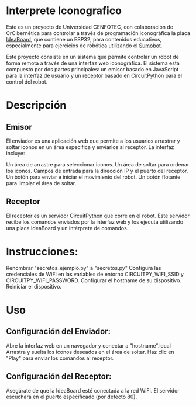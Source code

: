 # Interprete Iconografico

Este es un proyecto de Universidad CENFOTEC, con colaboración de CrCibernética para controlar a través de programación iconográfica la placa [IdeaBoard](https://www.crcibernetica.com/crcibernetica-ideaboard/), que contiene un ESP32, para contenidos educativos, especialmente para ejercicios de robótica utilizando el [Sumobot](https://github.com/Universidad-Cenfotec/Sumobot).

Este proyecto consiste en un sistema que permite controlar un robot de forma remota a través de una interfaz web iconográfica. El sistema está compuesto por dos partes principales: un emisor basado en JavaScript para la interfaz de usuario y un receptor basado en CircuitPython para el control del robot.

# Descripción
## Emisor
El enviador es una aplicación web que permite a los usuarios arrastrar y soltar iconos en un área específica y enviarlos al receptor. La interfaz incluye:

Un área de arrastre para seleccionar iconos.
Un área de soltar para ordenar los iconos.
Campos de entrada para la dirección IP y el puerto del receptor.
Un botón para enviar e iniciar el movimiento del robot.
Un botón flotante para limpiar el área de soltar.

## Receptor
El receptor es un servidor CircuitPython que corre en el robot. Este servidor recibe los comandos enviados por la interfaz web y los ejecuta utilizando una placa IdeaBoard y un intérprete de comandos.

# Instrucciones:
Renombrar "secretos_ejemplo.py" a "secretos.py"
Configura las credenciales de WiFi en las variables de entorno CIRCUITPY_WIFI_SSID y CIRCUITPY_WIFI_PASSWORD.
Configurar el hostname de su dispositivo.
Reiniciar el dispositivo.

# Uso
## Configuración del Enviador:
Abre la interfaz web en un navegador y conectar a "hostname".local
Arrastra y suelta los iconos deseados en el área de soltar.
Haz clic en "Play" para enviar los comandos al receptor.

## Configuración del Receptor:
Asegúrate de que la IdeaBoard esté conectada a la red WiFi.
El servidor escuchará en el puerto especificado (por defecto 80).
